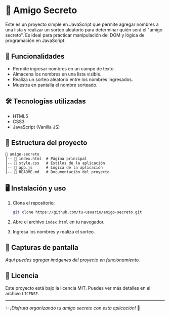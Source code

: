 # 🎁 Amigo Secreto

Este es un proyecto simple en JavaScript que permite agregar nombres a una lista y realizar un sorteo aleatorio para determinar quién será el "amigo secreto". Es ideal para practicar manipulación del DOM y lógica de programación en JavaScript.

## 🚀 Funcionalidades

- Permite ingresar nombres en un campo de texto.
- Almacena los nombres en una lista visible.
- Realiza un sorteo aleatorio entre los nombres ingresados.
- Muestra en pantalla el nombre sorteado.

## 🛠️ Tecnologías utilizadas

- HTML5
- CSS3
- JavaScript (Vanilla JS)

## 📂 Estructura del proyecto

```
📁 amigo-secreto
│-- 📄 index.html  # Página principal
│-- 📄 style.css   # Estilos de la aplicación
│-- 📄 app.js      # Lógica de la aplicación
│-- 📄 README.md   # Documentación del proyecto
```

## 🖥️ Instalación y uso

1. Clona el repositorio:

   ```bash
   git clone https://github.com/tu-usuario/amigo-secreto.git
   ```

2. Abre el archivo `index.html` en tu navegador.

3. Ingresa los nombres y realiza el sorteo.

## 📸 Capturas de pantalla

_Aquí puedes agregar imágenes del proyecto en funcionamiento._

## 📜 Licencia

Este proyecto está bajo la licencia MIT. Puedes ver más detalles en el archivo `LICENSE`.

---

✨ _¡Disfruta organizando tu amigo secreto con esta aplicación!_ 🎉

